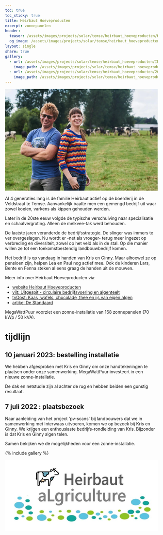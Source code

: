 ```yaml
---
toc: true
toc_sticky: true
title: Heirbaut Hoeveproducten
excerpt: zonnepanelen
header:
  teaser: /assets/images/projects/solar/temse/heirbaut_hoeveproducten/Kris_en_Ginny.png
  og_image: /assets/images/projects/solar/temse/heirbaut_hoeveproducten/Kris_en_Ginny.png
layout: single
share: true
gallery:
  - url: /assets/images/projects/solar/temse/heirbaut_hoeveproducten/IMG_20220707_093741.jpg
    image_path: /assets/images/projects/solar/temse/heirbaut_hoeveproducten/IMG_20220707_093741.jpg
  - url: /assets/images/projects/solar/temse/heirbaut_hoeveproducten/2021-10-16-pv-scans-landbouwers-02.jpg
    image_path: /assets/images/projects/solar/temse/heirbaut_hoeveproducten/2021-10-16-pv-scans-landbouwers-02.jpg
---
```


![foto](/assets/images/projects/solar/temse/heirbaut_hoeveproducten/Kris_en_Ginny.png)

Al 4 generaties lang is de familie Heirbaut actief op de boerderij in de
Veldstraat te Temse. Aanvankelijk baatte men een gemengd bedrijf uit waar zowel
koeien, varkens als kippen gehouden werden.

Later in de 20ste eeuw volgde de typische verschuiving naar specialisatie en
schaalvergroting. Alleen de melkvee-tak werd behouden.

De laatste jaren veranderde de bedrijfsstrategie. De slinger was immers te ver
overgeslagen. Nu wordt er -net als vroeger- terug meer ingezet op verbreding en
diversiteit, zowel op het veld als in de stal. Op die manier willen ze tot een
toekomstbestendig landbouwbedrijf komen.

Het bedrijf is op vandaag in handen van Kris en Ginny. Maar alhoewel ze op
pensioen zijn, helpen Lea en Paul nog actief mee. Ook de kinderen Lars, Bente
en Fenna steken al eens graag de handen uit de mouwen.

Meer info over Heirbaut Hoeveproducten via:

  * [website Heirbaut Hoeveproducten](https://www.heirbauthoeveproducten.be/)
  * [vilt: Uitgespit - circulaire bedrijfsvoering en algenteelt](https://vilt.be/nl/nieuws/uitgespit-circulaire-bedrijfsvoering-en-algenteelt-bij-hoeveproducten-heirbaut)
  * [tvOost: Kaas, wafels, chocolade, thee en ijs van eigen algen](https://www.tvoost.be/nieuws/landbouwer-uit-temse-maakt-kaas-wafels-chocolade-thee-en-ijs-van-eigen-algen-146679)
  * [artikel De Standaard](https://www.standaard.be/cnt/dmf20221124_98619639)

MegaWattPuur voorziet een zonne-installatie van 168 zonnepanelen (70 kWp / 50 kVA).


# tijdlijn

## 10 januari 2023: bestelling installatie

We hebben afgesproken met Kris en Ginny om onze handtekeningen te plaatsen onder
onze samenwerking. MegaWattPuur investeert in een nieuwe zonne-installatie.

De dak en netstudie zijn al achter de rug en hebben beiden een gunstig resultaat.

## 7 juli 2022 : plaatsbezoek

Naar aanleiding van het project 'pv-scans' bij landbouwers dat we in
samenwerking met Interwaas uitvoeren, komen we op bezoek bij Kris en Ginny. We
krijgen een enthousiaste bedrijfs-rondleiding van Kris. Bijzonder is dat Kris
en Ginny algen telen.

Samen bekijken we de mogelijkheden voor een zonne-installatie.

{% include gallery %}

![foto](/assets/images/projects/solar/temse/heirbaut_hoeveproducten/logo_Heirbaut_aLgriculture.jpg)
